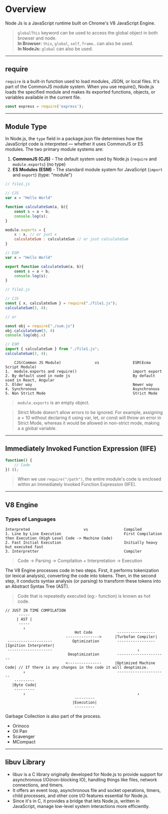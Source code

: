 # Overview

Node Js is a JavaScript runtime built on Chrome's V8 JavaScript Engine.

> `globalThis` keyword can be used to access the global object in both browser and node.<br>
> __In Browser:__ `this`, `global`, `self`, `frame`.. can also be used.<br>
> __In NodeJs:__ `global` can also be used.

---

## require

`require` is a built-in function used to load modules, JSON, or local files. It's part of the CommonJS module system. When you use require(), Node.js loads the specified module and makes its exported functions, objects, or variables available in the current file.

```js
const express = require('express');
```

---

## Module Type

In Node.js, the `type` field in a package.json file determines how the JavaScript code is interpreted — whether it uses CommonJS or ES modules. The two primary module systems are:
1. __CommonJS (CJS)__ - The default system used by Node.js (`require` and `module.exports`) (no type)
2. __ES Modules (ESM)__ - The standard module system for JavaScript (`import` and `export`) (type: "module")

```js
// file1.js

// CJS
var x = "Hello World"

function calculateSum(a, b){
    const s = a + b;
    console.log(s);
}

module.exports = {
    x : x, // or just x
    calculateSum : calculateSum // or just calculateSum
}

// ESM
var x = "Hello World"

export function calculateSum(a, b){
    const s = a + b;
    console.log(s);
}

// file2.js

// CJS
const { x, calculateSum } = require("./file1.js");
calculateSum(3, 4);

// or

const obj = require("./sum.js")
obj.calculateSum(3, 4)
console.log(obj.x)

// ESM
import { calculateSum } from "./file1.js";
calculateSum(3, 4);
```

```
    CJS(Common JS Module)               vs               ESM(Ecma Script Module)
1.  module.exports and require()                         import export
2. By default used in node js                            By default used in React, Angular
3. Older way                                             Newer way
4. Synchronous                                           Asynchronous
5. Non Strict Mode                                       Strict Mode
```

> `module.exports` is an empty object.

> Strict Mode doesn't allow errors to be ignored. For example, assigning a = 10 without declaring it using var, let, or const will throw an error in Strict Mode, whereas it would be allowed in non-strict mode, making a a global variable.

---

## Immediately Invoked Function Expression (IIFE)

```js
function() {
    // Code
}) ();
```
> When we use `require("/path")`, the entire module's code is enclosed within an Immediately Invoked Function Expression (IIFE).

---

## V8 Engine

### Types of Languages

```
Interpreted                        vs                Compiled
1. Line by Line Execution                            First Compilation then Execution (High Level Code -> Machine Code)
2. Fast Initial Execution                            Initially heavy but executed fast
3. Interpretter                                      Compiler
```

> Code -> Parsing -> Compilation + Interpretation -> Execution

The V8 Engine processes code in two steps. First, it performs tokenization (or lexical analysis), converting the code into tokens. Then, in the second step, it conducts syntax analysis (or parsing) to transform these tokens into an Abstract Syntax Tree (AST).

> Code that is repeatedly executed (eg:- function) is known as hot code.

```
// JUST IN TIME COMPILATION
      -----  
     | AST |
      -----  
        ↓
                               Hot Code           -----------------
                           --------------->      |Turbofan Compiler|
 --------------------         Optimization        -----------------
|Ignition Interpreter|
 --------------------                                      ↓
                            Deoptimization        ----------------------
                           <---------------      |Optimized Machine Code| // If there is any changes in the code it will deoptimize.
        ↓                                         ----------------------
    ---------                                      
   |Byte Code|
    ---------                                              
        ↓                                                  ↓
                               ---------                             
                              |Execution|
                               ---------
```

Garbage Collection is also part of the process.
- Orinoco
- Oil Pan
- Scavenger
- MCompact

---

## libuv Library

- libuv is a C library originally developed for Node.js to provide support for asynchronous I/O(non-blocking IO), handling things like files, network connections, and timers.
- It offers an event loop, asynchronous file and socket operations, timers, child processes, and other core I/O features essential for Node.js.
- Since it's in C, it provides a bridge that lets Node.js, written in JavaScript, manage low-level system interactions more efficiently.

  
